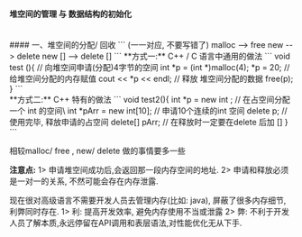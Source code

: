 #### 堆空间的管理 与 数据结构的初始化


<br>
#### 一、堆空间的分配/ 回收
```
(一一对应, 不要写错了)
malloc --> free
new --> delete
new [] --> delete []
```
**方式一:**
C++ / C 语言中通用的做法
```
void test (){
// 向堆空间申请(分配)4字节的空间
int *p = (int *)malloc(4);
*p = 20; //给堆空间分配的内存赋值
cout << *p << endl;
// 释放 堆空间分配的数据
free(p);
}
```




<br>
**方式二:**
C++ 特有的做法
```
void test2(){
int *p = new int ; // 在占空间分配一个 int 的空间\
int *pArr = new int[10]; // 申请10个连续的int 空间
delete p; // 使用完毕, 释放申请的占空间
delete[] pArr; // 在释放时一定要在delete 后加 []
}
```

相较malloc/ free , new/ delete 做的事情要多一些

**注意点:**
1> 申请堆空间成功后,会返回那一段内存空间的地址.
2> 申请和释放必须是一对一的关系, 不然可能会存在内存泄露.

现在很对高级语言不需要开发人员去管理内存(比如: java), 屏蔽了很多内存细节,利弊同时存在.
1> 利: 提高开发效率, 避免内存使用不当或泄露
2> 弊: 不利于开发人员了解本质,永远停留在API调用和表层语法,对性能优化无从下手.






<br>


